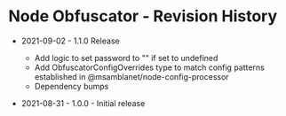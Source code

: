 # Node Obfuscator - Revision History

- 2021-09-02 - 1.1.0 Release
    - Add logic to set password to "" if set to undefined
    - Add ObfuscatorConfigOverrides type to match config patterns established in @msamblanet/node-config-processor
    - Dependency bumps

- 2021-08-31 - 1.0.0 - Initial release
